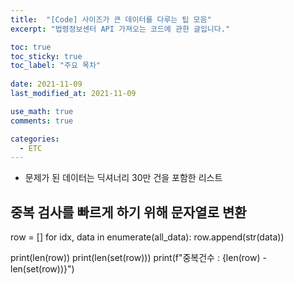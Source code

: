 ```yaml
---
title:  "[Code] 사이즈가 큰 데이터를 다루는 팁 모음"
excerpt: "법령정보센터 API 가져오는 코드에 관한 글입니다."

toc: true
toc_sticky: true
toc_label: "주요 목차"
 
date: 2021-11-09
last_modified_at: 2021-11-09

use_math: true
comments: true

categories:
  - ETC
---
```


- 문제가 된 데이터는 딕셔너리 30만 건을 포함한 리스트


## 중복 검사를 빠르게 하기 위해 문자열로 변환

row = []
for idx, data in enumerate(all_data):
    row.append(str(data))

print(len(row))
print(len(set(row)))
print(f"중복건수 : {len(row) - len(set(row))}")